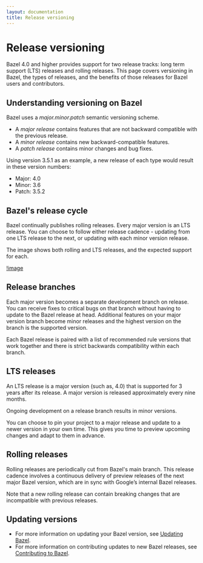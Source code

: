 ```yaml
---
layout: documentation
title: Release versioning
---
```


# Release versioning

Bazel 4.0 and higher provides support for two release tracks: long term support
(LTS) releases and rolling releases. This page covers versioning in Bazel, the
types of releases, and the benefits of those releases for Bazel users and
contributors.

## Understanding versioning on Bazel

Bazel uses a _major.minor.patch_ semantic versioning scheme.

* A _major release_ contains features that are not backward compatible with the
  previous release.
* A _minor release_ contains new backward-compatible features.
* A _patch release_ contains minor changes and bug fixes.

Using version 3.5.1 as an example, a new release of each type would result in
these version numbers:

* Major: 4.0
* Minor: 3.6
* Patch: 3.5.2

## Bazel's release cycle

Bazel continually publishes rolling releases. Every major version is an LTS
release. You can choose to follow either release cadence - updating from one
LTS release to the next, or updating with each minor version release.

The image shows both rolling and LTS releases, and the expected support for
each.

[!image](images/roadmap.png)

## Release branches

Each major version becomes a separate development branch on release. You can
receive fixes to critical bugs on that branch without having to update to the
Bazel release at head. Additional features on your major version branch become
minor releases and the highest version on the branch is the supported version.

Each Bazel release is paired with a list of recommended rule versions that work
together and there is strict backwards compatibility within each branch.

## LTS releases

An LTS release is a major version (such as, 4.0) that is supported for 3 years
after its release.
A major version is released approximately every nine months.

Ongoing development on a release branch results in minor versions.

You can choose to pin your project to a major release and update to a newer
version in your own time. This gives you time to preview upcoming changes and
adapt to them in advance.

## Rolling releases

Rolling releases are periodically cut from Bazel's main branch.
This release cadence involves a continuous delivery of preview releases of the
next major Bazel version, which are in sync with Google’s internal Bazel
releases.

Note that a new rolling release can contain breaking changes that are
incompatible with previous releases.

## Updating versions

* For more information on updating your Bazel version, see
  [Updating Bazel](updating-bazel.html).
* For more information on contributing updates to new Bazel releases, see
  [Contributing to Bazel](bazel.build/contributing.html).


